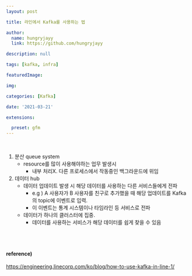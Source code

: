 ```yaml
---
layout: post

title: 라인에서 Kafka를 사용하는 법

author: 
  name: hungryjayy
  link: https://github.com/hungryjayy

description: null

tags: [kafka, infra]

featuredImage: 

img: 

categories: [Kafka]

date: '2021-03-21'

extensions:

  preset: gfm
---
```


<br>

1. 분산 queue system
   * resource를 많이 사용해야하는 업무 발생시
     * 내부 처리X. 다른 프로세스에서 작동중인 백그라운드에 위임
2. 데이터 hub
   * 데이터 업데이트 발생 시 해당 데이터를 사용하는 다른 서비스들에게 전파
     * e.g ) A 사용자가 B 사용자를 친구로 추가했을 때 해당 업데이트를 Kafka의 topic에 이벤트로 입력.
     * 이 이벤트는 통계 시스템이나 타임라인 등 서비스로 전파
   * 데이터가 하나의 클러스터에 집중.
     * 데이터를 사용하는 서비스가 해당 데이터를 쉽게 찾을 수 있음

<br><br>

#### reference)

https://engineering.linecorp.com/ko/blog/how-to-use-kafka-in-line-1/